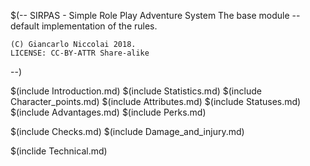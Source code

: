 $(--
	SIRPAS - Simple Role Play Adventure System
	The base module -- default implementation of the rules.

	(C) Giancarlo Niccolai 2018.
	LICENSE: CC-BY-ATTR Share-alike
--)

$(include Introduction.md)
$(include Statistics.md)
$(include Character_points.md)
$(include Attributes.md)
$(include Statuses.md)
$(include Advantages.md)
$(include Perks.md)

$(include Checks.md)
$(include Damage_and_injury.md)

$(inclide Technical.md)
